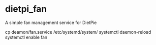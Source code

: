 # dietpi_fan 

A simple fan management service for DietPie

cp deamon/fan.service /etc/systemd/system/
systemctl daemon-reload
systemctl enable fan